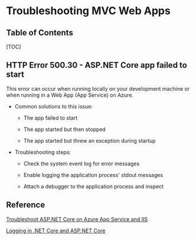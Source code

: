 <h1>Troubleshooting MVC Web Apps</h1>

<h2>Table of Contents</h2>

[TOC]

## HTTP Error 500.30 - ASP.NET Core app failed to start

This error can occur when running locally on your development machine or when running in a Web App (App Service) on Azure.

- Common solutions to this issue:

  - The app failed to start

  - The app started but then stopped

  - The app started but threw an exception during startup


- Troubleshooting steps:

  - Check the system event log for error messages

  - Enable logging the application process' stdout messages

  - Attach a debugger to the application process and inspect




## Reference

[Troubleshoot ASP.NET Core on Azure App Service and IIS](https://learn.microsoft.com/en-us/aspnet/core/test/troubleshoot-azure-iis?view=aspnetcore-6.0)

[Logging in .NET Core and ASP.NET Core](https://learn.microsoft.com/en-us/aspnet/core/fundamentals/logging/?view=aspnetcore-6.0)